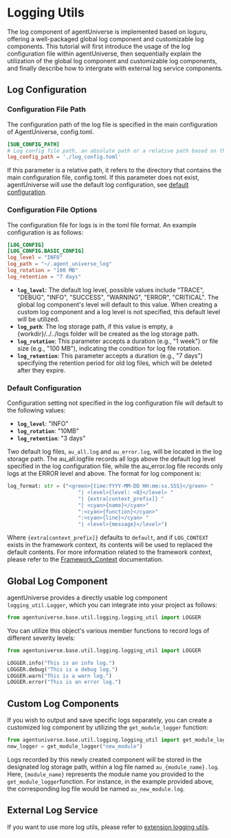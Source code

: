 # Logging Utils

The log component of agentUniverse is implemented based on loguru, offering a well-packaged global log component and customizable log components. This tutorial will first introduce the usage of the log configuration file within agentUniverse, then sequentially explain the utilization of the global log component and customizable log components, and finally describe how to intergrate with external log service components.
    
## Log Configuration

### Configuration File Path
The configuration path of the log file is specified in the main configuration of AgentUniverse, config.toml.
```toml
[SUB_CONFIG_PATH]
# Log config file path, an absolute path or a relative path based on the dir where the current config file is located.
log_config_path = './log_config.toml'
```
  If this parameter is a relative path, it refers to the directory that contains the main configuration file, config.toml. If this parameter does not exist, agentUniverse will use the default log configuration, see [default configuration](#default-configuration).

### Configuration File Options
The configuration file for logs is in the toml file format. An example configuration is as follows:
```toml
[LOG_CONFIG]
[LOG_CONFIG.BASIC_CONFIG]
log_level = "INFO"
log_path = "~/.agent_universe_log"
log_rotation = "100 MB"
log_retention = "7 days"
```
- **`log_level`**: The default log level, possible values include "TRACE", "DEBUG", "INFO", "SUCCESS", "WARNING", "ERROR", "CRITICAL". The global log component's level will default to this value. When creating a custom log component and a log level is not specified, this default level will be utilized.
- **`log_path`**: The log storage path, if this value is empty, a {workdir}/../../logs folder will be created as the log storage path.
- **`log_rotation`**: This parameter accepts a duration (e.g., "1 week") or file size (e.g., "100 MB"), indicating the condition for log file rotation.
- **`log_retention`**: This parameter accepts a duration (e.g., "7 days") specifying the retention period for old log files, which will be deleted after they expire.

### Default Configuration
Configuration setting not specified in the log configuration file will default to the following values:
- **`log_level`**: "INFO"
- **`log_rotation`**: "10MB"
- **`log_retention`**: "3 days"

Two default log files, `au_all.log` and `au_error.log`, will be located in the log storage path. The au_all.logfile records all logs above the default log level specified in the log configuration file, while the au_error.log file records only logs at the ERROR level and above. The format for log component is:
```python
log_format: str = ("<green>{time:YYYY-MM-DD HH:mm:ss.SSS}</green> "
                       "| <level>{level: <8}</level> "
                       "| {extra[context_prefix]} "
                       "| <cyan>{name}</cyan>"
                       ":<cyan>{function}</cyan>"
                       ":<cyan>{line}</cyan> "
                       "| <level>{message}</level>")
```
Where `{extra[context_prefix]}` defaults to `default`, and if `LOG_CONTEXT` exists in the framework context, its contents will be used to replaced the default contents.  For more information related to the framework context, please refer to  the  [Framework_Context](../Others/Framework_Context.md) documentation.

## Global Log Component
agentUniverse provides a directly usable log component  `logging_util.Logger`, which you can integrate into your project as follows:
```python
from agentuniverse.base.util.logging.logging_util import LOGGER
```
You can utilize this object's various member functions to record logs of different severity levels:
```python
from agentuniverse.base.util.logging.logging_util import LOGGER

LOGGER.info("This is an info log.")
LOGGER.debug("This is a debug log.")
LOGGER.warn("This is a warn log.")
LOGGER.error("This is an error log.")
```

## Custom Log Components
If you wish to output and save specific logs separately, you can create a customized log component by utilizing the `get_module_logger` function:
```python
from agentuniverse.base.util.logging.logging_util import get_module_logger
new_logger = get_module_logger("new_module")
```
Logs recorded by this newly created component will be stored in the designated log storage path, within a log file named `au_{module_name}.log`. Here, `{module_name}` represents the module name you provided to the `get_module_logger`function. For instance,  in the example provided above, the corresponding log file would be named `au_new_module.log`.

## External Log Service

If you want to use more log utils, please refer to [extension logging utils](Alibaba_Cloud_SLS.md).
